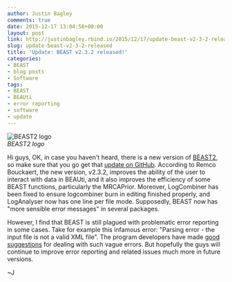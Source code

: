 ```yaml
---
author: Justin Bagley
comments: true
date: 2015-12-17 13:04:58+00:00
layout: post
link: http://justinbagley.rbind.io/2015/12/17/update-beast-v2-3-2-released/
slug: update-beast-v2-3-2-released
title: 'Update: BEAST v2.3.2 released!'
categories:
- BEAST
- blog posts
- Software
tags:
- BEAST
- BEAUti
- error reporting
- software
- update
---
```


![BEAST2 logo](/images/cropped-beast2-logo-2-1024x118.png)  
_BEAST2 logo_

Hi guys, OK, in case you haven't heard, there is a new version of [BEAST2](http://beast2.org), so make sure that you go get that [update on GitHub](https://github.com/CompEvol/beast2/releases). According to Remco Bouckaert, the new version, v2.3.2, improves the ability of the user to interact with data in BEAUti, and it also improves the efficiency of some BEAST functions, particularly the MRCAPrior. Moreover, LogCombiner has been fixed to ensure logcombiner burn in editing finished properly, and LogAnalyser now has one line per file mode. Supposedly, BEAST now has "more sensible error messages" in several packages.

However, I find that BEAST is still plagued with problematic error reporting in some cases. Take for example this infamous error: "Parsing error - the input file is not a valid XML file". The program developers have made [good suggestions](http://beast.community/errors.html) for dealing with such vague errors. But hopefully the guys will continue to improve error reporting and related issues much more in future versions.

~J
